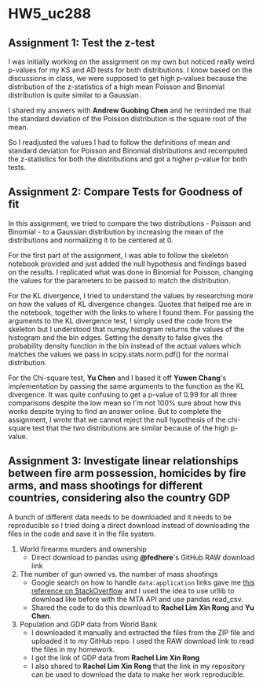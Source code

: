 # HW5_uc288

## Assignment 1: Test the z-test
I was initially working on the assignment on my own but noticed really weird p-values for my KS and AD tests for both distributions. I know based on the discussions in class, we were supposed to get high p-values because the distribution of the z-statistics of a high mean Poisson and Binomial distribution is quite similar to a Gaussian.

I shared my answers with **Andrew Guobing Chen** and he reminded me that the standard deviation of the Poisson distribution is the square root of the mean.

So I readjusted the values I had to follow the definitions of mean and standard deviation for Poisson and Binomial distributions and recomputed the z-statistics for both the distributions and got a higher p-value for both tests.

## Assignment 2: Compare Tests for Goodness of fit
In this assignment, we tried to compare the two distributions - Poisson and Binomial - to a Gaussian distribution by increasing the mean of the distributions and normalizing it to be centered at 0.

For the first part of the assignment, I was able to follow the skeleton notebook provided and just added the null hypothesis and findings based on the results. I replicated what was done in Binomial for Poisson, changing the values for the parameters to be passed to match the distribution.

For the KL divergence, I tried to understand the values by researching more on how the values of KL divergence changes. Quotes that helped me are in the notebook, together with the links to where I found them. For passing the arguments to the KL divergence test, I simply used the code from the skeleton but I understood that numpy.histogram returns the values of the histogram and the bin edges. Setting the density to false gives the probability density function in the bin instead of the actual values which matches the values we pass in scipy.stats.norm.pdf() for the normal distribution.

For the Chi-square test, **Yu Chen** and I based it off **Yuwen Chang**'s implementation by passing the same arguments to the function as the KL divergence. It was quite confusing to get a p-value of 0.99 for all three comparisons despite the low mean so I'm not 100% sure about how this works despite trying to find an answer online. But to complete the assignment, I wrote that we cannot reject the null hypothesis of the chi-square test that the two distributions are similar because of the high p-value.

## Assignment 3: Investigate linear relationships between fire arm possession, homicides by fire arms, and mass shootings for different countries, considering also the country GDP
A bunch of different data needs to be downloaded and it needs to be reproducible so I tried doing a direct download instead of downloading the files in the code and save it in the file system.
1. World firearms murders and ownership
    * Direct download to pandas using **@fedhere**'s GitHub RAW download link
2. The number of gun owned vs. the number of mass shootings 
    * Google search on how to handle `data:application` links gave me [this reference on StackOverflow](https://stackoverflow.com/questions/41919181/python-download-file-with-pandas-urllib) and I used the idea to use urllib to download like before with the MTA API and use pandas read\_csv.
    * Shared the code to do this download to **Rachel Lim Xin Rong** and **Yu Chen**.
3. Population and GDP data from World Bank
    * I downloaded it manually and extracted the files from the ZIP file and uploaded it to my GitHub repo. I used the RAW download link to read the files in my homework.
    * I got the link of GDP data from **Rachel Lim Xin Rong**
    * I also shared to **Rachel Lim Xin Rong** that the link in my repository can be used to download the data to make her work reproducible.